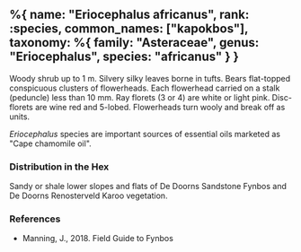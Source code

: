 %{
    name: "Eriocephalus africanus",
    rank: :species,
    common_names: ["kapokbos"],
    taxonomy: %{
        family: "Asteraceae",
        genus: "Eriocephalus",
        species: "africanus"
    }
}
---

Woody shrub up to 1 m. Silvery silky leaves borne in tufts. Bears flat-topped conspicuous clusters of flowerheads. Each flowerhead carried on a stalk (peduncle) less than 10 mm. Ray florets (3 or 4) are white or light pink. Disc-florets are wine red and 5-lobed. Flowerheads turn wooly and break off as units.

<!-- read more -->

*Eriocephalus* species are important sources of essential oils marketed as "Cape chamomile oil".

### Distribution in the Hex

Sandy or shale lower slopes and flats of De Doorns Sandstone Fynbos and De Doorns Renosterveld Karoo vegetation.

### References

* Manning, J., 2018. Field Guide to Fynbos